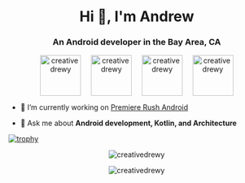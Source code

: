 <h1 align="center">Hi 👋, I'm Andrew</h1>
<h3 align="center">An Android developer in the Bay Area, CA</h3>

<p align="center">
<a href="https://twitter.com/creativedrewy" target="blank"><img align="center" src="https://cdn.jsdelivr.net/npm/simple-icons@3.0.1/icons/twitter.svg" alt="creativedrewy" height="80" width="80" /></a>&nbsp;&nbsp;&nbsp;&nbsp;
<a href="https://linkedin.com/in/creativedrewy" target="blank"><img align="center" src="https://cdn.jsdelivr.net/npm/simple-icons@3.0.1/icons/linkedin.svg" alt="creativedrewy" height="80" width="80" /></a>&nbsp;&nbsp;&nbsp;&nbsp;
<a href="https://instagram.com/creativedrewy" target="blank"><img align="center" src="https://cdn.jsdelivr.net/npm/simple-icons@3.0.1/icons/instagram.svg" alt="creativedrewy" height="80" width="80" /></a>&nbsp;&nbsp;&nbsp;&nbsp;
<a href="https://www.youtube.com/c/creativedrewy" target="blank"><img align="center" src="https://cdn.jsdelivr.net/npm/simple-icons@3.0.1/icons/youtube.svg" alt="creativedrewy" height="80" width="80" /></a>
</p>

- 🔭  I’m currently working on [Premiere Rush Android](https://play.google.com/store/apps/details?id=com.adobe.premiererush.videoeditor&hl=en_US&gl=US)

- 💬  Ask me about **Android development, Kotlin, and Architecture**

[![trophy](https://github-profile-trophy.vercel.app/?username=ryo-ma&theme=chalk)](https://github.com/creativedrewy)

<p align="center"><img src="https://komarev.com/ghpvc/?username=creativedrewy" alt="creativedrewy" /></p>
<p align="center"><img src="https://github-readme-stats.vercel.app/api?username=creativedrewy&show_icons=true" alt="creativedrewy" /></p>

